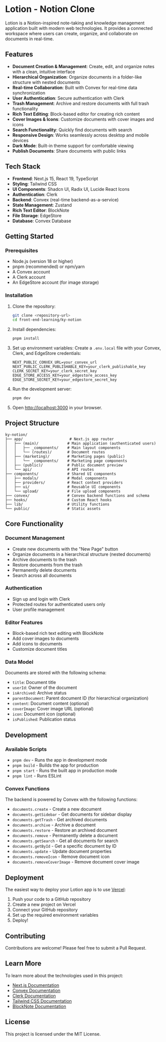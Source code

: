 # Lotion - Notion Clone

Lotion is a Notion-inspired note-taking and knowledge management application built with modern web technologies. It provides a connected workspace where users can create, organize, and collaborate on documents in real-time.

## Features

- **Document Creation & Management**: Create, edit, and organize notes with a clean, intuitive interface
- **Hierarchical Organization**: Organize documents in a folder-like structure with nested documents
- **Real-time Collaboration**: Built with Convex for real-time data synchronization
- **User Authentication**: Secure authentication with Clerk
- **Trash Management**: Archive and restore documents with full trash functionality
- **Rich Text Editing**: Block-based editor for creating rich content
- **Cover Images & Icons**: Customize documents with cover images and icons
- **Search Functionality**: Quickly find documents with search
- **Responsive Design**: Works seamlessly across desktop and mobile devices
- **Dark Mode**: Built-in theme support for comfortable viewing
- **Publish Documents**: Share documents with public links

## Tech Stack

- **Frontend**: Next.js 15, React 19, TypeScript
- **Styling**: Tailwind CSS
- **UI Components**: Shadcn UI, Radix UI, Lucide React Icons
- **Authentication**: Clerk
- **Backend**: Convex (real-time backend-as-a-service)
- **State Management**: Zustand
- **Rich Text Editor**: BlockNote
- **File Storage**: EdgeStore
- **Database**: Convex Database

## Getting Started

### Prerequisites

- Node.js (version 18 or higher)
- pnpm (recommended) or npm/yarn
- A Convex account
- A Clerk account
- An EdgeStore account (for image storage)

### Installation

1. Clone the repository:
   ```bash
   git clone <repository-url>
   cd front-end-learning/ky-notion
   ```

2. Install dependencies:
   ```bash
   pnpm install
   ```

3. Set up environment variables:
   Create a `.env.local` file with your Convex, Clerk, and EdgeStore credentials:
   ```env
   NEXT_PUBLIC_CONVEX_URL=your_convex_url
   NEXT_PUBLIC_CLERK_PUBLISHABLE_KEY=your_clerk_publishable_key
   CLERK_SECRET_KEY=your_clerk_secret_key
   EDGE_STORE_ACCESS_KEY=your_edgestore_access_key
   EDGE_STORE_SECRET_KEY=your_edgestore_secret_key
   ```

4. Run the development server:
   ```bash
   pnpm dev
   ```

5. Open [http://localhost:3000](http://localhost:3000) in your browser.

## Project Structure

```
ky-notion/
├── app/                     # Next.js app router
│   ├── (main)/             # Main application (authenticated users)
│   │   ├── _components/    # Main layout components
│   │   └── (routes)/       # Document routes
│   ├── (marketing)/        # Marketing pages (public)
│   │   └── _components/    # Marketing page components
│   ├── (public)/           # Public document preview
│   └── api/                # API routes
├── components/             # Shared UI components
│   ├── modals/             # Modal components
│   ├── providers/          # React context providers
│   ├── ui/                 # Reusable UI components
│   └── upload/             # File upload components
├── convex/                 # Convex backend functions and schema
├── hooks/                  # Custom React hooks
├── lib/                    # Utility functions
└── public/                 # Static assets
```

## Core Functionality

### Document Management
- Create new documents with the "New Page" button
- Organize documents in a hierarchical structure (nested documents)
- Archive documents to the trash
- Restore documents from the trash
- Permanently delete documents
- Search across all documents

### Authentication
- Sign up and login with Clerk
- Protected routes for authenticated users only
- User profile management

### Editor Features
- Block-based rich text editing with BlockNote
- Add cover images to documents
- Add icons to documents
- Customize document titles

### Data Model
Documents are stored with the following schema:
- `title`: Document title
- `userId`: Owner of the document
- `isArchived`: Archive status
- `parentDocument`: Parent document ID (for hierarchical organization)
- `content`: Document content (optional)
- `coverImage`: Cover image URL (optional)
- `icon`: Document icon (optional)
- `isPublished`: Publication status

## Development

### Available Scripts

- `pnpm dev` - Runs the app in development mode
- `pnpm build` - Builds the app for production
- `pnpm start` - Runs the built app in production mode
- `pnpm lint` - Runs ESLint

### Convex Functions

The backend is powered by Convex with the following functions:
- `documents.create` - Create a new document
- `documents.getSidebar` - Get documents for sidebar display
- `documents.getTrash` - Get archived documents
- `documents.archive` - Archive a document
- `documents.restore` - Restore an archived document
- `documents.remove` - Permanently delete a document
- `documents.getSearch` - Get all documents for search
- `documents.getById` - Get a specific document by ID
- `documents.update` - Update document properties
- `documents.removeIcon` - Remove document icon
- `documents.removeCoverImage` - Remove document cover image

## Deployment

The easiest way to deploy your Lotion app is to use [Vercel](https://vercel.com/):

1. Push your code to a GitHub repository
2. Create a new project on Vercel
3. Connect your GitHub repository
4. Set up the required environment variables
5. Deploy!

## Contributing

Contributions are welcome! Please feel free to submit a Pull Request.

## Learn More

To learn more about the technologies used in this project:

- [Next.js Documentation](https://nextjs.org/docs)
- [Convex Documentation](https://docs.convex.dev/)
- [Clerk Documentation](https://clerk.dev/docs)
- [Tailwind CSS Documentation](https://tailwindcss.com/docs)
- [BlockNote Documentation](https://www.blocknotejs.org/)

## License

This project is licensed under the MIT License.